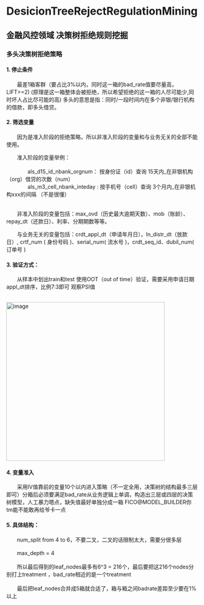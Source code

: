 # DesicionTreeRejectRegulationMining
## 金融风控领域 决策树拒绝规则挖掘


### 多头决策树拒绝策略
#### 1.	停止条件
	
&emsp;&emsp;最差1箱客群（要占比3%以内，同时这一箱的bad_rate值要尽量高，LIFT>=2)  (原理是这一箱整体会被拒绝，所以希望拒绝的这一箱的人尽可能少,同时坏人占比尽可能的高)  多头的意思是指：同时/一段时间内在多个非银/银行机构的借款，即多头借贷。

#### 2.	筛选变量
&emsp;&emsp;因为是准入阶段的拒绝策略，所以非准入阶段的变量和与业务无关的全部不能使用。

&emsp;&emsp;准入阶段的变量举例：</br></br>
&emsp;&emsp;&emsp;&emsp;als_d15_id_nbank_orgnum： 按身份证（id）查询 15天内_在非银机构（org）借贷的次数（num）</br>
&emsp;&emsp;&emsp;&emsp;als_m3_cell_nbank_inteday :  按手机号（cell）查询 3个月内_在非银机构xxx的间隔 （不是很懂）</br></br>

			
&emsp;&emsp;非准入阶段的变量包括：max_ovd（历史最大逾期天数）、mob（账龄）、repay_dt（还款日）、利率、分期期数等等。

&emsp;&emsp;与业务无关的变量包括：crdt_appl_dt（申请年月日），In_distr_dt（放款日）, crtf_num ( 身份号码 )、serial_num( 流水号 )，crdt_seq_id、dubil_num( 订单号 )


#### 3.	验证方式：
&emsp;&emsp;从样本中划出train和test 使用OOT（out of time）验证，需要采用申请日期appl_dt排序，比例7:3即可
观察PSI值

&emsp;&emsp;&emsp;&emsp;&emsp;&emsp;&emsp;&emsp;&emsp;&emsp;&emsp;&emsp;&emsp;&emsp;&emsp;&emsp;<img width="417" alt="image" src="https://github.com/ErwanPishi/DesicionTreeRejectRegulationMining-/assets/136585409/89589a2e-042f-45cb-80d2-b67472d7bc36">

#### 4. 变量准入
&emsp;&emsp;采用IV值靠前的变量10个以内进入策略（不一定全用，决策树的结构最多三层即可）分箱后必须要满足bad_rate从业务逻辑上单调，构造出三层或四层的决策树模型，人工暴力嗯点，缺失值最好单独分成一箱 FICO@MODEL_BUILDER你tm能不能敢再给爷卡一点

#### 5. 具体结构：
&emsp;&emsp;num_split  from 4 to 6，不要二叉，二叉的话限制太大，需要分很多层</br></br>
&emsp;&emsp;max_depth = 4</br></br>
&emsp;&emsp;所以最后得到的leaf_nodes最多有6^3 = 216个，最后要把这216个nodes分别打上treatment ，bad_rate相近的是一个treatment</br></br>
&emsp;&emsp;最后把leaf_nodes合并成5箱就合适了，箱与箱之间badrate差距至少要在1%以上</br>


